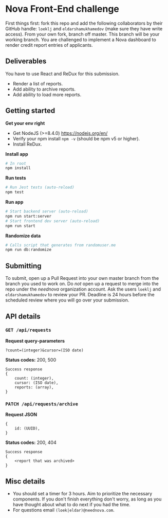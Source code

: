 # Nova Front-End challenge
First things first: fork this repo and add the following collaborators by their GitHub handle: `loeklj` and `eldarshamukhamedov` (make sure they have write access). From your own fork, branch off master. This branch will be your working branch.
You are challenged to implement a Nova dashboard to render credit report entries of applicants.

## Deliverables
You have to use React and ReDux for this submission.
- Render a list of reports.
- Add ability to archive reports.
- Add ability to load more reports.

## Getting started
**Get your env right**
- Get NodeJS (>=8.4.0) https://nodejs.org/en/
- Verify your npm install `npm -v` (should be npm v5 or higher).
- Install ReDux.

**Install app**
```sh
# In root
npm install
```

**Run tests**
```sh
# Run Jest tests (auto-reload)
npm test
```

**Run app**
```sh
# Start backend server (auto-reload)
npm run start:server
# Start frontend dev server (auto-reload)
npm run start
```

**Randomize data**
```sh
# Calls script that generates from randomuser.me
npm run db:randomize
```

## Submitting
To submit, open up a Pull Request into your own master branch from the branch you used to work on. Do *not* open up a request to merge into the repo under the *neednova* organization account.
Ask the users `loeklj` and `eldarshamukhamedov` to review your PR. Deadline is 24 hours before the scheduled review where you will go over your submission.


## API details
### `GET /api/requests`
**Request query-parameters**
```
?count=(integer)&cursor=(ISO date)
```

**Status codes:** 200, 500
```
Success response
{
	count: (integer),
	cursor: (ISO date),
	reports: (array),
}
```


### `PATCH /api/requests/archive`
**Request JSON**
```
{
	id: (UUID),
}
```

**Status codes:** 200, 404
```
Success response
{
	<report that was archived>
}
```

## Misc details
- You should set a timer for 3 hours. Aim to prioritize the necessary components. If you don't finish everything don't worry, as long as you have thought about what to do next if you had the time.
- For questions email `(loek|eldar)@neednova.com`.
